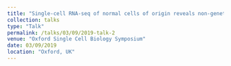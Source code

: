 ```yaml
---
title: "Single-cell RNA-seq of normal cells of origin reveals non-genetic heterogeneity of serous ovarian cancer "
collection: talks
type: "Talk"
permalink: /talks/03/09/2019-talk-2
venue: "Oxford Single Cell Biology Symposium"
date: 03/09/2019
location: "Oxford, UK"
---
```

